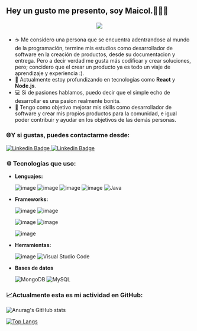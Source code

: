 ## Hey un gusto me presento, soy Maicol.👋🐱‍🚀

<div style="max-width:100%; display:flex;justify-content:center;margin:20px"><img src="https://25.media.tumblr.com/tumblr_m19ay5UfaL1qzl9pho1_400.gif"/></div>

- ☕ Me considero una persona que se encuentra adentrandose al mundo de la programación, termine mis estudios como desarrollador de software en la creación de productos, desde su documentacion y entrega. Pero a decir verdad me gusta más codificar y crear soluciones, pero; concidero que el crear un producto ya es todo un viaje de aprendizaje y experiencia :).
- 🌱 Actualmente estoy profundizando en tecnologías como **React** y **Node.js**.
- 💻 Si de pasiones hablamos, puedo decir que el simple echo de desarrollar es una pasion realmente bonita.
- 🎯 Tengo como objetivo mejorar mis skills como desarrollador de software y crear mis propios productos para la comunidad, e igual poder contribuir y ayudar en los objetivos de las demás personas.

### 🌐Y si gustas, puedes contactarme desde:

<a href="https://www.linkedin.com/in/maicolcodea">
<img src="https://img.shields.io/badge/LinkedIn-Maicol_Codea-0077B1?style=for-the-badge&logo=linkedin&logoColor=white&labelColor=101010" alt="Linkedin Badge"/>

</a>
<a href="https://discord.com/channels/@me">
<img src="https://img.shields.io/badge/Discord-Maicol_Code-5865F2?style=for-the-badge&logo=discord&logoColor=white&labelColor=101010" alt="Linkedin Badge"/>

</a>

### ⚙ Tecnologías que uso:

- **Lenguajes:**

  ![image](https://img.shields.io/badge/JavaScript-000?style=for-the-badge&logo=javascript&logoColor=F7DF1E)
  ![image](https://img.shields.io/badge/TypeScript-007ACC?style=for-the-badge&logo=typescript&logoColor=white)
  ![image](https://img.shields.io/badge/Node%20js-339933?style=for-the-badge&logo=nodedotjs&logoColor=white)
  ![image](https://img.shields.io/badge/PHP-777BB4?style=for-the-badge&logo=php&logoColor=white)
  ![Java](https://img.shields.io/badge/java-%23ED8B00.svg?style=for-the-badge&logo=openjdk&logoColor=white)

- **Frameworks:**

  ![image](https://img.shields.io/badge/React-20232A?style=for-the-badge&logo=react&logoColor=61DAFB)
  ![image](https://img.shields.io/badge/Laravel-FF2D20?style=for-the-badge&logo=laravel&logoColor=white)

  ![image](https://img.shields.io/badge/Tailwind_CSS-38B2AC?style=for-the-badge&logo=tailwind-css&logoColor=white)
  ![image](https://img.shields.io/badge/shadcn%2Fui-000000?style=for-the-badge&logo=shadcnui&logoColor=white)

  ![image](https://img.shields.io/badge/Express%20js-000000?style=for-the-badge&logo=express&logoColor=white)

- **Herramientas:**

  ![image](https://img.shields.io/badge/GitHub-100000?style=for-the-badge&logo=github&logoColor=white)
  ![Visual Studio Code](https://img.shields.io/badge/Visual%20Studio%20Code-0078d7.svg?style=for-the-badge&logo=visual-studio-code&logoColor=white)

- **Bases de datos**

  ![MongoDB](https://img.shields.io/badge/MongoDB-%234ea94b.svg?style=for-the-badge&logo=mongodb&logoColor=white)
  ![MySQL](https://img.shields.io/badge/mysql-4479A1.svg?style=for-the-badge&logo=mysql&logoColor=white)

### 📈Actualmente esta es mi actividad en GitHub:

![Anurag's GitHub stats](https://github-readme-stats.vercel.app/api?username=maicolcode&show_icons=true&theme=dark)

[![Top Langs](https://github-readme-stats.vercel.app/api/top-langs/?username=maicolcode&layout=compact&theme=dark)](https://github.com/maicolcode/github-readme-stats)
